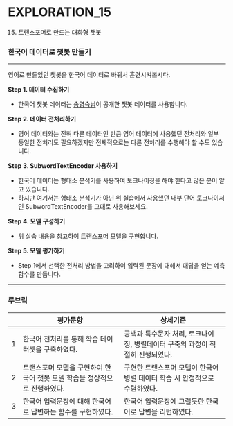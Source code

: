 # EXPLORATION_15

15. 트랜스포머로 만드는 대화형 챗봇
### 한국어 데이터로 챗봇 만들기
---


영어로 만들었던 챗봇을 한국어 데이터로 바꿔서 훈련시켜봅시다.


**Step 1. 데이터 수집하기**

- 한국어 챗봇 데이터는 [송영숙님](https://github.com/songys/Chatbot_data)이 공개한 챗봇 데이터를 사용합니다.


**Step 2. 데이터 전처리하기**

- 영어 데이터와는 전혀 다른 데이터인 만큼 영어 데이터에 사용했던 전처리와 일부 동일한 전처리도 필요하겠지만 전체적으로는 다른 전처리를 수행해야 할 수도 있습니다.


**Step 3. SubwordTextEncoder 사용하기**

- 한국어 데이터는 형태소 분석기를 사용하여 토크나이징을 해야 한다고 많은 분이 알고 있습니다. 
- 하지만 여기서는 형태소 분석기가 아닌 위 실습에서 사용했던 내부 단어 토크나이저인 SubwordTextEncoder를 그대로 사용해보세요.


**Step 4.  모델 구성하기**

- 위 실습 내용을 참고하여 트랜스포머 모델을 구현합니다.


**Step 5. 모델 평가하기**

- Step 1에서 선택한 전처리 방법을 고려하여 입력된 문장에 대해서 대답을 얻는 예측 함수를 만듭니다.



---
### 루브릭

||평가문항|상세기준|
|:--:|-----------|---|
|1|한국어 전처리를 통해 학습 데이터셋을 구축하였다.|공백과 특수문자 처리, 토크나이징, 병렬데이터 구축의 과정이 적절히 진행되었다.|
|2|트랜스포머 모델을 구현하여 한국어 챗봇 모델 학습을 정상적으로 진행하였다.|구현한 트랜스포머 모델이 한국어 병렬 데이터 학습 시 안정적으로 수렴하였다.|
|3|한국어 입력문장에 대해 한국어로 답변하는 함수를 구현하였다.|한국어 입력문장에 그럴듯한 한국어로 답변을 리턴하였다.|



